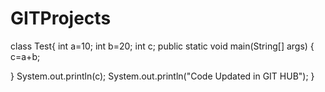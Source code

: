 # GITProjects
class Test{
int a=10;
int b=20;
int c;
public static void main(String[] args)
{
c=a+b;

}
System.out.println(c);
System.out.println("Code Updated in GIT HUB");
}
